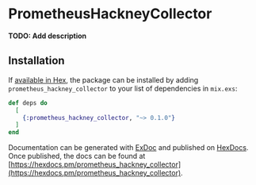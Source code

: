 # PrometheusHackneyCollector

**TODO: Add description**

## Installation

If [available in Hex](https://hex.pm/docs/publish), the package can be installed
by adding `prometheus_hackney_collector` to your list of dependencies in `mix.exs`:

```elixir
def deps do
  [
    {:prometheus_hackney_collector, "~> 0.1.0"}
  ]
end
```

Documentation can be generated with [ExDoc](https://github.com/elixir-lang/ex_doc)
and published on [HexDocs](https://hexdocs.pm). Once published, the docs can
be found at [https://hexdocs.pm/prometheus_hackney_collector](https://hexdocs.pm/prometheus_hackney_collector).

